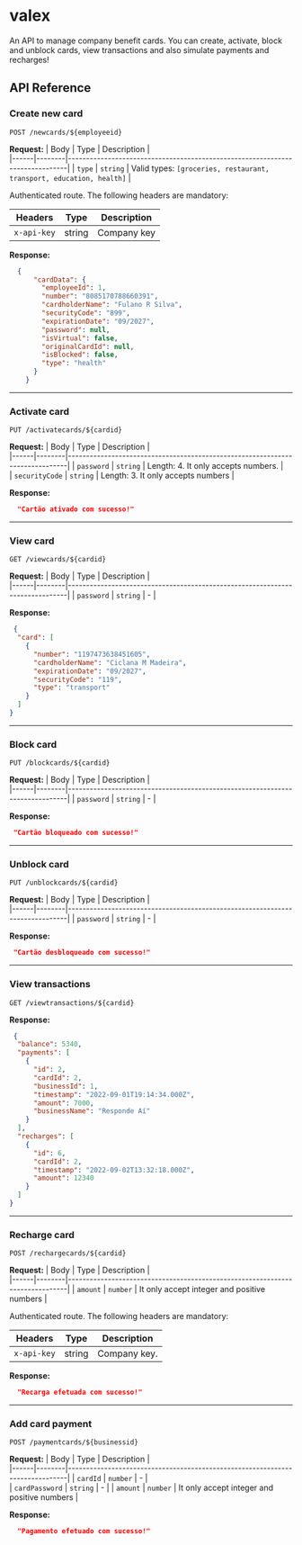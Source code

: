 
# valex

An API to manage company benefit cards. You can create, activate, block and unblock cards, view transactions
and also simulate payments and recharges!

## API Reference

### Create new card

```http
POST /newcards/${employeeid}
```
 
 **Request:**
 | Body | Type   | Description                                                                  |  
|------|--------|------------------------------------------------------------------------------|
| `type` | `string` | Valid types: `[groceries, restaurant, transport, education, health]` |  

Authenticated route. The following headers are mandatory:

 | Headers | Type   | Description                                                                  |  
|------|--------|------------------------------------------------------------------------------|
| `x-api-key` | string | Company key | 

**Response:**
```json
  {
      "cardData": {
        "employeeId": 1,
        "number": "8085170788660391",
        "cardholderName": "Fulano R Silva",
        "securityCode": "899",
        "expirationDate": "09/2027",
        "password": null,
        "isVirtual": false,
        "originalCardId": null,
        "isBlocked": false,
        "type": "health"
      }
    }
```

---
### Activate card

```http
PUT /activatecards/${cardid}
```
 
 **Request:**
 | Body | Type   | Description                                                                  |  
|------|--------|------------------------------------------------------------------------------|
| `password` | `string` | Length: 4. It only accepts numbers. |  
| `securityCode` | `string` | Length: 3. It only accepts numbers |  

**Response:**
```json
  "Cartão ativado com sucesso!"
```

---
### View card

```http
GET /viewcards/${cardid}
```
 
 **Request:**
 | Body | Type   | Description                                                                  |  
|------|--------|------------------------------------------------------------------------------|
| `password` | `string` | - |  

**Response:**
```json
 {
  "card": [
    {
      "number": "1197473638451605",
      "cardholderName": "Ciclana M Madeira",
      "expirationDate": "09/2027",
      "securityCode": "119",
      "type": "transport"
    }
  ]
}
```

---
### Block card

```http
PUT /blockcards/${cardid}
```
 
 **Request:**
 | Body | Type   | Description                                                                  |  
|------|--------|------------------------------------------------------------------------------|
| `password` | `string` | - |  

**Response:**
```json
 "Cartão bloqueado com sucesso!"
```

---
### Unblock card

```http
PUT /unblockcards/${cardid}
```
 
 **Request:**
 | Body | Type   | Description                                                                  |  
|------|--------|------------------------------------------------------------------------------|
| `password` | `string` | - |  

**Response:**
```json
 "Cartão desbloqueado com sucesso!"
```

---
### View transactions

```http
GET /viewtransactions/${cardid}
```

**Response:**
```json
 {
  "balance": 5340,
  "payments": [
    {
      "id": 2,
      "cardId": 2,
      "businessId": 1,
      "timestamp": "2022-09-01T19:14:34.000Z",
      "amount": 7000,
      "businessName": "Responde Aí"
    }
  ],
  "recharges": [
    {
      "id": 6,
      "cardId": 2,
      "timestamp": "2022-09-02T13:32:18.000Z",
      "amount": 12340
    }
  ]
}
```
---
### Recharge card

```http
POST /rechargecards/${cardid}
```
 
 **Request:**
 | Body | Type   | Description                                                                  |  
|------|--------|------------------------------------------------------------------------------|
| `amount` | `number` | It only accept integer and positive numbers |  

Authenticated route. The following headers are mandatory:

 | Headers | Type   | Description                                                                  |  
|------|--------|------------------------------------------------------------------------------|
| `x-api-key` | string | Company key. | 

**Response:**
```json
  "Recarga efetuada com sucesso!"
```

---
### Add card payment

```http
POST /paymentcards/${businessid}
```
 
 **Request:**
 | Body | Type   | Description                                                                  |  
|------|--------|------------------------------------------------------------------------------|
| `cardId` | `number` | - |  
| `cardPassword` | `string` | - | 
| `amount` | `number` | It only accept integer and positive numbers |  


**Response:**
```json
  "Pagamento efetuado com sucesso!"
```

